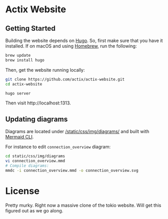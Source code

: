 # Actix Website

## Getting Started

Building the website depends on [Hugo]. So, first make sure that you have it installed. If on macOS and using [Homebrew], run the following:

```sh
brew update
brew install hugo
```

Then, get the website running locally:

```sh
git clone https://github.com/actix/actix-website.git
cd actix-website

hugo server
```

Then visit http://localhost:1313.

## Updating diagrams

Diagrams are located under [/static/css/img/diagrams/](https://github.com/actix/actix-website/tree/master/static/img/diagrams) and built with [Mermaid CLI].

For instance to edit `connection_overview` diagram:

```sh
cd static/css/img/diagrams
vi connection_overview.mmd
# Compile diagrams:
mmdc -i connection_overview.mmd -o connection_overview.svg
```

# License

Pretty murky. Right now a massive clone of the tokio website. Will get this figured out as we go along.

<!-- LINKS -->

[hugo]: https://gohugo.io
[homebrew]: https://brew.sh
[mermaid cli]: https://github.com/mermaidjs/mermaid.cli
